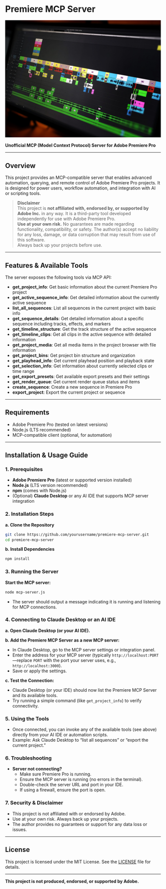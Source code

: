 # Premiere MCP Server

![Premiere Pro Timeline Example](timeline1e.jpg)

**Unofficial MCP (Model Context Protocol) Server for Adobe Premiere Pro**

---

## Overview

This project provides an MCP-compatible server that enables advanced automation, querying, and remote control of Adobe Premiere Pro projects. It is designed for power users, workflow automation, and integration with AI or scripting tools.

> **Disclaimer**  
> This project is **not affiliated with, endorsed by, or supported by Adobe Inc.** in any way. It is a third-party tool developed independently for use with Adobe Premiere Pro.  
> **Use at your own risk.** No guarantees are made regarding functionality, compatibility, or safety. The author(s) accept no liability for any loss, damage, or data corruption that may result from use of this software.  
> Always back up your projects before use.

---

## Features & Available Tools

The server exposes the following tools via MCP API:

- **get_project_info**: Get basic information about the current Premiere Pro project
- **get_active_sequence_info**: Get detailed information about the currently active sequence
- **list_all_sequences**: List all sequences in the current project with basic info
- **get_sequence_details**: Get detailed information about a specific sequence including tracks, effects, and markers
- **get_timeline_structure**: Get the track structure of the active sequence
- **get_timeline_clips**: Get all clips in the active sequence with detailed information
- **get_project_media**: Get all media items in the project browser with file information
- **get_project_bins**: Get project bin structure and organization
- **get_playhead_info**: Get current playhead position and playback state
- **get_selection_info**: Get information about currently selected clips or time range
- **get_export_presets**: Get available export presets and their settings
- **get_render_queue**: Get current render queue status and items
- **create_sequence**: Create a new sequence in Premiere Pro
- **export_project**: Export the current project or sequence

---

## Requirements
- Adobe Premiere Pro (tested on latest versions)
- Node.js (LTS recommended)
- MCP-compatible client (optional, for automation)

---

## Installation & Usage Guide

### 1. Prerequisites
- **Adobe Premiere Pro** (latest or supported version installed)
- **Node.js** (LTS version recommended)
- **npm** (comes with Node.js)
- (Optional) **Claude Desktop** or any AI IDE that supports MCP server integration

### 2. Installation Steps

**a. Clone the Repository**
```sh
git clone https://github.com/yourusername/premiere-mcp-server.git
cd premiere-mcp-server
```

**b. Install Dependencies**
```sh
npm install
```

### 3. Running the Server

**Start the MCP server:**
```sh
node mcp-server.js
```
- The server should output a message indicating it is running and listening for MCP connections.

### 4. Connecting to Claude Desktop or an AI IDE

**a. Open Claude Desktop (or your AI IDE).**

**b. Add the Premiere MCP Server as a new MCP server:**
   - In Claude Desktop, go to the MCP server settings or integration panel.
   - Enter the address for your MCP server (typically `http://localhost:PORT`—replace `PORT` with the port your server uses, e.g., `http://localhost:3000`).
   - Save or apply the settings.

**c. Test the Connection:**
   - Claude Desktop (or your IDE) should now list the Premiere MCP Server and its available tools.
   - Try running a simple command (like `get_project_info`) to verify connectivity.

### 5. Using the Tools
- Once connected, you can invoke any of the available tools (see above) directly from your AI IDE or automation scripts.
- Example: Ask Claude Desktop to “list all sequences” or “export the current project.”

### 6. Troubleshooting
- **Server not connecting?**
  - Make sure Premiere Pro is running.
  - Ensure the MCP server is running (no errors in the terminal).
  - Double-check the server URL and port in your IDE.
  - If using a firewall, ensure the port is open.

### 7. Security & Disclaimer
- This project is not affiliated with or endorsed by Adobe.
- Use at your own risk. Always back up your projects.
- The author provides no guarantees or support for any data loss or issues.

---


## License
This project is licensed under the MIT License. See the [LICENSE](LICENSE) file for details.

---

**This project is not produced, endorsed, or supported by Adobe.**
